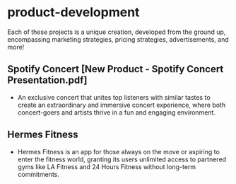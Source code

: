 # product-development

Each of these projects is a unique creation, developed from the ground up, encompassing marketing strategies, pricing strategies, advertisements, and more!

## Spotify Concert [New Product - Spotify Concert Presentation.pdf]
- An exclusive concert that unites top listeners with similar tastes to create an extraordinary and immersive concert experience, where both concert-goers and artists thrive in a fun and engaging environment.

## Hermes Fitness
- Hermes Fitness is an app for those always on the move or aspiring to enter the fitness world, granting its users unlimited access to partnered gyms like LA Fitness and 24 Hours Fitness without long-term commitments.
